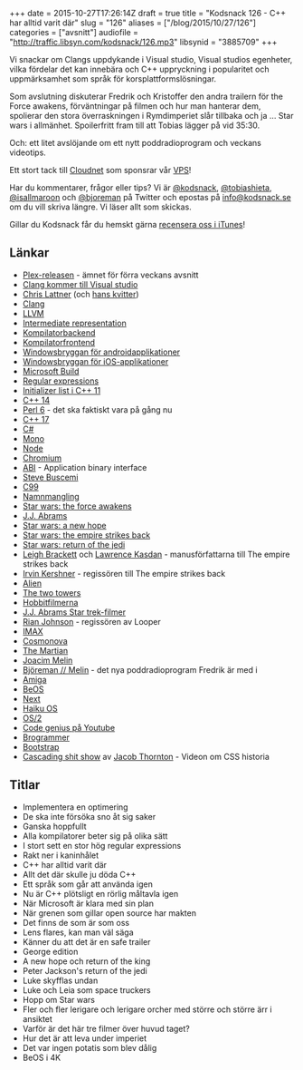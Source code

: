 +++
date = 2015-10-27T17:26:14Z
draft = true
title = "Kodsnack 126 - C++ har alltid varit där"
slug = "126"
aliases = ["/blog/2015/10/27/126"]
categories = ["avsnitt"]
audiofile = "http://traffic.libsyn.com/kodsnack/126.mp3"
libsynid = "3885709"
+++

Vi snackar om Clangs uppdykande i Visual studio, Visual studios egenheter, vilka fördelar det kan innebära och C++ uppryckning i popularitet och uppmärksamhet som språk för korsplattformslösningar.

Som avslutning diskuterar Fredrik och Kristoffer den andra trailern för the Force awakens, förväntningar på filmen och hur man hanterar dem, spolierar den stora överraskningen i Rymdimperiet slår tillbaka och ja … Star wars i allmänhet. Spoilerfritt fram till att Tobias lägger på vid 35:30.

Och: ett litet avslöjande om ett nytt poddradioprogram och veckans videotips.

Ett stort tack till [Cloudnet](http://www.cloudnet.se) som sponsrar vår [VPS](http://en.wikipedia.org/wiki/Virtual_private_server)!

Har du kommentarer, frågor eller tips? Vi är [@kodsnack](https://www.twitter.com/kodsnack), [@tobiashieta](https://www.twitter.com/tobiashieta), [@isallmaroon](https://www.twitter.com/isallmaroon) och [@bjoreman](https://www.twitter.com/bjoreman) på Twitter och epostas på [info@kodsnack.se](mailto:info@kodsnack.se) om du vill skriva längre. Vi läser allt som skickas.

Gillar du Kodsnack får du hemskt gärna [recensera oss i iTunes](http://itunes.apple.com/se/podcast/kodsnack/id561631498?l=en)!

## Länkar ##
* [Plex-releasen](https://blog.plex.tv/2015/10/20/introducing-the-plex-media-player/) - ämnet för förra veckans avsnitt
* [Clang kommer till Visual studio](http://www.theregister.co.uk/2015/10/21/microsoft_promises_clang_for_windows_in_november_visual_c_update/)
* [Chris Lattner](http://nondot.org/sabre/) (och [hans kvitter](https://twitter.com/clattner_llvm/status/656998197399711744))
* [Clang](https://en.wikipedia.org/wiki/Clang)
* [LLVM](https://en.wikipedia.org/wiki/LLVM)
* [Intermediate representation](https://en.wikipedia.org/wiki/Intermediate_language#Intermediate_representation)
* [Kompilatorbackend](https://en.wikipedia.org/wiki/Compiler#Back_end)
* [Kompilatorfrontend](https://en.wikipedia.org/wiki/Compiler#Front_end)
* [Windowsbryggan för androidapplikationer](https://dev.windows.com/en-us/bridges/android)
* [Windowsbryggan för iOS-applikationer](https://dev.windows.com/en-us/bridges/ios)
* [Microsoft Build](http://www.buildwindows.com/)
* [Regular expressions](https://en.wikipedia.org/wiki/Regular_expression)
* [Initializer list i C++ 11](http://en.cppreference.com/w/cpp/language/list_initialization)
* [C++ 14](https://en.wikipedia.org/wiki/C%2B%2B14)
* [Perl 6](https://en.wikipedia.org/wiki/Perl_6) - det ska faktiskt vara på gång nu
* [C++ 17](https://en.wikipedia.org/wiki/C%2B%2B17)
* [C#](https://en.wikipedia.org/wiki/C_Sharp_%28programming_language%29)
* [Mono](https://en.wikipedia.org/wiki/Mono_%28software%29)
* [Node](https://en.wikipedia.org/wiki/Node.js)
* [Chromium](https://en.wikipedia.org/wiki/Chromium_%28web_browser%29)
* [ABI](https://en.wikipedia.org/wiki/Application_binary_interface) - Application binary interface
* [Steve Buscemi](https://en.wikipedia.org/wiki/Steve_Buscemi)
* [C99](https://en.wikipedia.org/wiki/C99)
* [Namnmangling](https://en.wikipedia.org/wiki/Name_mangling)
* [Star wars: the force awakens](https://en.wikipedia.org/wiki/Star_Wars:_The_Force_Awakens)
* [J.J. Abrams](https://en.wikipedia.org/wiki/J._J._Abrams)
* [Star wars: a new hope](https://en.wikipedia.org/wiki/Star_Wars_%28film%29)
* [Star wars: the empire strikes back](https://en.wikipedia.org/wiki/The_Empire_Strikes_Back)
* [Star wars: return of the jedi](https://en.wikipedia.org/wiki/Return_of_the_Jedi)
* [Leigh Brackett](https://en.wikipedia.org/wiki/Leigh_Brackett) och [Lawrence Kasdan](https://en.wikipedia.org/wiki/Lawrence_Kasdan) - manusförfattarna till The empire strikes back
* [Irvin Kershner](https://en.wikipedia.org/wiki/Irvin_Kershner) - regissören till The empire strikes back
* [Alien](https://en.wikipedia.org/wiki/Alien_%28film%29)
* [The two towers](https://en.wikipedia.org/wiki/The_Lord_of_the_Rings:_The_Two_Towers)
* [Hobbitfilmerna](https://en.wikipedia.org/wiki/The_Hobbit_%28film_series%29)
* [J.J. Abrams Star trek-filmer](https://en.wikipedia.org/wiki/Star_Trek_%28film%29)
* [Rian Johnson](https://en.wikipedia.org/wiki/Rian_Johnson) - regissören av Looper
* [IMAX](https://en.wikipedia.org/wiki/IMAX)
* [Cosmonova](https://sv.wikipedia.org/wiki/Cosmonova)
* [The Martian](https://en.wikipedia.org/wiki/The_Martian_%28film%29)
* [Joacim Melin](https://sv.m.wikipedia.org/wiki/Joacim_Melin)
* [Björeman // Melin](http://www.bjoremanmelin.se/) - det nya poddradioprogram Fredrik är med i
* [Amiga](https://en.wikipedia.org/wiki/Amiga)
* [BeOS](https://en.wikipedia.org/wiki/BeOS)
* [Next](https://en.wikipedia.org/wiki/NeXT)
* [Haiku OS](https://en.wikipedia.org/wiki/Haiku_%28operating_system%29)
* [OS/2](https://en.wikipedia.org/wiki/OS/2)
* [Code genius på Youtube](https://www.youtube.com/channel/UC0sJ-t9e0NLmad5aqUyRUcg)
* [Brogrammer](https://en.wikipedia.org/wiki/Brogrammer)
* [Bootstrap](https://en.wikipedia.org/wiki/Bootstrap_%28front-end_framework%29)
* [Cascading shit show](https://www.youtube.com/watch?v=iniwPUEbPUM) av [Jacob Thornton](https://twitter.com/fat) - Videon om CSS historia

## Titlar ##
* Implementera en optimering
* De ska inte försöka sno åt sig saker
* Ganska hoppfullt
* Alla kompilatorer beter sig på olika sätt
* I stort sett en stor hög regular expressions
* Rakt ner i kaninhålet
* C++ har alltid varit där
* Allt det där skulle ju döda C++
* Ett språk som går att använda igen
* Nu är C++ plötsligt en rörlig måltavla igen
* När Microsoft är klara med sin plan
* När grenen som gillar open source har makten
* Det finns de som är som oss
* Lens flares, kan man väl säga
* Känner du att det är en safe trailer
* George edition
* A new hope och return of the king
* Peter Jackson's return of the jedi
* Luke skyfflas undan
* Luke och Leia som space truckers
* Hopp om Star wars
* Fler och fler lerigare och lerigare orcher med större och större ärr i ansiktet
* Varför är det här tre filmer över huvud taget?
* Hur det är att leva under imperiet
* Det var ingen potatis som blev dålig
* BeOS i 4K